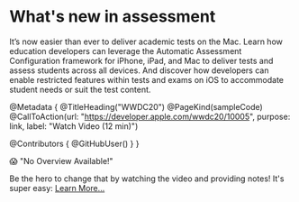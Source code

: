# What's new in assessment

It’s now easier than ever to deliver academic tests on the Mac. Learn how education developers can leverage the Automatic Assessment Configuration framework for iPhone, iPad, and Mac to deliver tests and assess students across all devices. And discover how developers can enable restricted features within tests and exams on iOS to accommodate student needs or suit the test content.

@Metadata {
   @TitleHeading("WWDC20")
   @PageKind(sampleCode)
   @CallToAction(url: "https://developer.apple.com/wwdc20/10005", purpose: link, label: "Watch Video (12 min)")

   @Contributors {
      @GitHubUser(<replace this with your GitHub handle>)
   }
}

😱 "No Overview Available!"

Be the hero to change that by watching the video and providing notes! It's super easy:
 [Learn More…](https://wwdcnotes.github.io/WWDCNotes/documentation/wwdcnotes/contributing)
